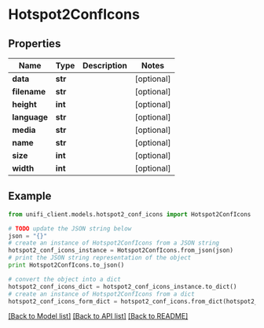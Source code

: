 # Hotspot2ConfIcons


## Properties

Name | Type | Description | Notes
------------ | ------------- | ------------- | -------------
**data** | **str** |  | [optional] 
**filename** | **str** |  | [optional] 
**height** | **int** |  | [optional] 
**language** | **str** |  | [optional] 
**media** | **str** |  | [optional] 
**name** | **str** |  | [optional] 
**size** | **int** |  | [optional] 
**width** | **int** |  | [optional] 

## Example

```python
from unifi_client.models.hotspot2_conf_icons import Hotspot2ConfIcons

# TODO update the JSON string below
json = "{}"
# create an instance of Hotspot2ConfIcons from a JSON string
hotspot2_conf_icons_instance = Hotspot2ConfIcons.from_json(json)
# print the JSON string representation of the object
print Hotspot2ConfIcons.to_json()

# convert the object into a dict
hotspot2_conf_icons_dict = hotspot2_conf_icons_instance.to_dict()
# create an instance of Hotspot2ConfIcons from a dict
hotspot2_conf_icons_form_dict = hotspot2_conf_icons.from_dict(hotspot2_conf_icons_dict)
```
[[Back to Model list]](../README.md#documentation-for-models) [[Back to API list]](../README.md#documentation-for-api-endpoints) [[Back to README]](../README.md)


